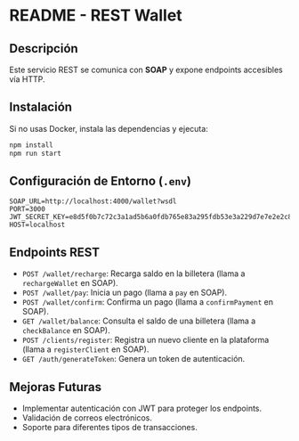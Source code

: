
# README - REST Wallet

## Descripción
Este servicio REST se comunica con **SOAP** y expone endpoints accesibles vía HTTP.

## Instalación
Si no usas Docker, instala las dependencias y ejecuta:
```sh
npm install
npm run start
```

## Configuración de Entorno (`.env`)
```env
SOAP_URL=http://localhost:4000/wallet?wsdl
PORT=3000
JWT_SECRET_KEY=e8d5f0b7c72c3a1ad5b6a0fdb765e83a295fdb53e3a229d7e7e2e2c89b17b9aa
HOST=localhost
```

## Endpoints REST
- `POST /wallet/recharge`: Recarga saldo en la billetera (llama a `rechargeWallet` en SOAP).
- `POST /wallet/pay`: Inicia un pago (llama a `pay` en SOAP).
- `POST /wallet/confirm`: Confirma un pago (llama a `confirmPayment` en SOAP).
- `GET /wallet/balance`: Consulta el saldo de una billetera (llama a `checkBalance` en SOAP).
- `POST /clients/register`: Registra un nuevo cliente en la plataforma (llama a `registerClient` en SOAP).
- `GET /auth/generateToken`: Genera un token de autenticación.

## Mejoras Futuras
- Implementar autenticación con JWT para proteger los endpoints.
- Validación de correos electrónicos.
- Soporte para diferentes tipos de transacciones.